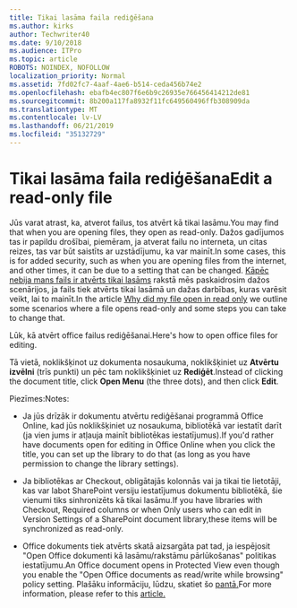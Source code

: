 ```yaml
---
title: Tikai lasāma faila rediģēšana
ms.author: kirks
author: Techwriter40
ms.date: 9/10/2018
ms.audience: ITPro
ms.topic: article
ROBOTS: NOINDEX, NOFOLLOW
localization_priority: Normal
ms.assetid: 7fd02fc7-4aaf-4ae6-b514-ceda456b74e2
ms.openlocfilehash: ebafb4ec807f6e6b9c26935e766456414212de81
ms.sourcegitcommit: 8b200a117fa8932f11fc649560496ffb308909da
ms.translationtype: MT
ms.contentlocale: lv-LV
ms.lasthandoff: 06/21/2019
ms.locfileid: "35132729"
---
```

# <a name="edit-a-read-only-file"></a><span data-ttu-id="48b3f-102">Tikai lasāma faila rediģēšana</span><span class="sxs-lookup"><span data-stu-id="48b3f-102">Edit a read-only file</span></span>

<span data-ttu-id="48b3f-103">Jūs varat atrast, ka, atverot failus, tos atvērt kā tikai lasāmu.</span><span class="sxs-lookup"><span data-stu-id="48b3f-103">You may find that when you are opening files, they open as read-only.</span></span> <span data-ttu-id="48b3f-104">Dažos gadījumos tas ir papildu drošībai, piemēram, ja atverat failu no interneta, un citas reizes, tas var būt saistīts ar uzstādījumu, ka var mainīt.</span><span class="sxs-lookup"><span data-stu-id="48b3f-104">In some cases, this is for added security, such as when you are opening files from the internet, and other times, it can be due to a setting that can be changed.</span></span> <span data-ttu-id="48b3f-105">[Kāpēc nebija mans fails ir atvērts tikai lasāms](https://support.office.com/article/Why-did-my-file-open-read-only-3ab4b792-da50-4b38-8628-14c64e1f1d15) rakstā mēs paskaidrosim dažos scenārijos, ja fails tiek atvērts tikai lasāmā un dažas darbības, kuras varēsit veikt, lai to mainīt.</span><span class="sxs-lookup"><span data-stu-id="48b3f-105">In the article [Why did my file open in read only](https://support.office.com/article/Why-did-my-file-open-read-only-3ab4b792-da50-4b38-8628-14c64e1f1d15) we outline some scenarios where a file opens read-only and some steps you can take to change that.</span></span>

<span data-ttu-id="48b3f-106">Lūk, kā atvērt office failus rediģēšanai.</span><span class="sxs-lookup"><span data-stu-id="48b3f-106">Here's how to open office files for editing.</span></span>

<span data-ttu-id="48b3f-107">Tā vietā, noklikšķinot uz dokumenta nosaukuma, noklikšķiniet uz **Atvērtu izvēlni** (trīs punkti) un pēc tam noklikšķiniet uz **Rediģēt**.</span><span class="sxs-lookup"><span data-stu-id="48b3f-107">Instead of clicking the document title, click **Open Menu** (the three dots), and then click **Edit**.</span></span>

<span data-ttu-id="48b3f-108">Piezīmes:</span><span class="sxs-lookup"><span data-stu-id="48b3f-108">Notes:</span></span>

- <span data-ttu-id="48b3f-109">Ja jūs drīzāk ir dokumentu atvērtu rediģēšanai programmā Office Online, kad jūs noklikšķiniet uz nosaukuma, bibliotēkā var iestatīt darīt (ja vien jums ir atļauja mainīt bibliotēkas iestatījumus).</span><span class="sxs-lookup"><span data-stu-id="48b3f-109">If you'd rather have documents open for editing in Office Online when you click the title, you can set up the library to do that (as long as you have permission to change the library settings).</span></span>

- <span data-ttu-id="48b3f-110">Ja bibliotēkas ar Checkout, obligātajās kolonnās vai ja tikai tie lietotāji, kas var labot SharePoint versiju iestatījumus dokumentu bibliotēkā, šie vienumi tiks sinhronizēts kā tikai lasāmu.</span><span class="sxs-lookup"><span data-stu-id="48b3f-110">If you have libraries with Checkout, Required columns or when Only users who can edit in Version Settings of a SharePoint document library,these items will be synchronized as read-only.</span></span>

- <span data-ttu-id="48b3f-111">Office dokuments tiek atvērts skatā aizsargāta pat tad, ja iespējosit "Open Office dokumenti kā lasāmu/rakstāmu pārlūkošanas" politikas iestatījumu.</span><span class="sxs-lookup"><span data-stu-id="48b3f-111">An Office document opens in Protected View even though you enable the "Open Office documents as read/write while browsing" policy setting.</span></span> <span data-ttu-id="48b3f-112">Plašāku informāciju, lūdzu, skatiet šo [pantā.](https://support.microsoft.com/help/983047/an-office-document-opens-in-protected-view-even-though-you-enable-the)</span><span class="sxs-lookup"><span data-stu-id="48b3f-112">For more information, please refer to this [article.](https://support.microsoft.com/help/983047/an-office-document-opens-in-protected-view-even-though-you-enable-the)</span></span>

